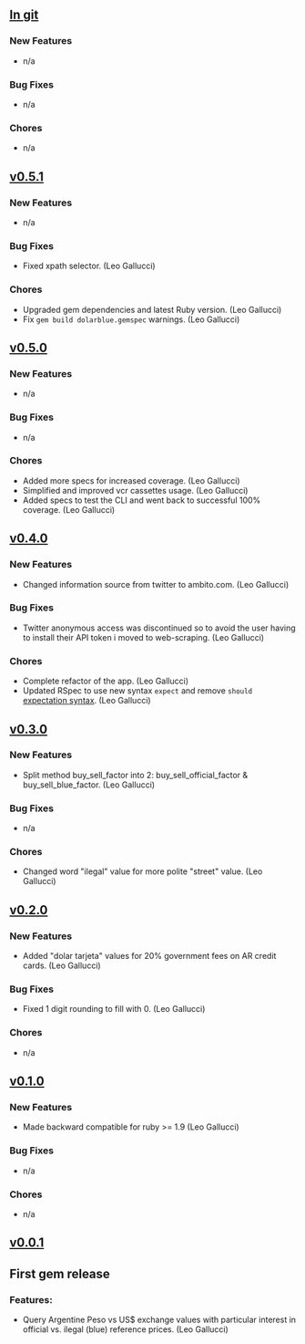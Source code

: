 ## [In git](https://github.com/elgalu/dolarblue/compare/v0.5.1...HEAD)

### New Features
* n/a

### Bug Fixes
* n/a

### Chores
* n/a

## [v0.5.1](https://github.com/elgalu/dolarblue/tree/v0.5.1)

### New Features
* n/a

### Bug Fixes
* Fixed xpath selector. (Leo Gallucci)

### Chores
* Upgraded gem dependencies and latest Ruby version. (Leo Gallucci)
* Fix `gem build dolarblue.gemspec` warnings. (Leo Gallucci)

## [v0.5.0](https://github.com/elgalu/dolarblue/tree/v0.5.0)

### New Features
* n/a

### Bug Fixes
* n/a

### Chores
* Added more specs for increased coverage. (Leo Gallucci)
* Simplified and improved vcr cassettes usage. (Leo Gallucci)
* Added specs to test the CLI and went back to successful 100% coverage. (Leo Gallucci)

## [v0.4.0](https://github.com/elgalu/dolarblue/tree/v0.4.0)

### New Features
* Changed information source from twitter to ambito.com. (Leo Gallucci)

### Bug Fixes
* Twitter anonymous access was discontinued so to avoid the user having to install their API token i moved to web-scraping. (Leo Gallucci)

### Chores
* Complete refactor of the app. (Leo Gallucci)
* Updated RSpec to use new syntax `expect` and remove `should` [expectation syntax](http://goo.gl/BGxqP). (Leo Gallucci)

## [v0.3.0](https://github.com/elgalu/dolarblue/tree/v0.3.0)

### New Features
* Split method buy_sell_factor into 2: buy_sell_official_factor & buy_sell_blue_factor. (Leo Gallucci)

### Bug Fixes
* n/a

### Chores
* Changed word "ilegal" value for more polite "street" value. (Leo Gallucci)

## [v0.2.0](https://github.com/elgalu/dolarblue/tree/v0.2.0)

### New Features
* Added "dolar tarjeta" values for 20% government fees on AR credit cards. (Leo Gallucci)

### Bug Fixes
* Fixed 1 digit rounding to fill with 0. (Leo Gallucci)

### Chores
* n/a

## [v0.1.0](https://github.com/elgalu/dolarblue/tree/v0.1.0)

### New Features
* Made backward compatible for ruby >= 1.9 (Leo Gallucci)

### Bug Fixes
* n/a

### Chores
* n/a

## [v0.0.1](https://github.com/elgalu/dolarblue/tree/v0.0.1)

## First gem release

### Features:
* Query Argentine Peso vs US$ exchange values with particular interest in official vs. ilegal (blue) reference prices. (Leo Gallucci)
